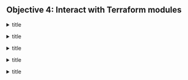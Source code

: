 ## Objective 4: Interact with Terraform modules


<p>
<details><summary> title </summary>
<p>

</details>


<p>
<details><summary> title </summary>
<p>

</details>


<p>
<details><summary> title </summary>
<p>

</details>


<p>
<details><summary> title </summary>
<p>

</details>


<p>
<details><summary> title </summary>
<p>

</details>


